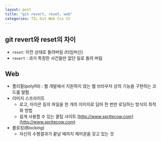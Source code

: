 ```yaml
---
layout: post
title: "git revert, reset, web"
categories: TIL Git Web Css CS
---
```


## git revert와 reset의 차이
- `reset`: 이전 상태로 돌려버림 (타임머신)
- `revert` : 과거 특정한 사건들만 없던 일로 돌려 버림

## Web
- 폴리필(polyfill) : 웹 개발에서 지원하지 않는 웹 브라우저 상의 기능을 구현하는 코드를 말함.
- 이미지 스프라이트
    - 로고, 아이콘 등의 파일을 한 개의 이미지로 담아 한 번만 로딩하는 방식의 최적화 방법
    - 쉽게 사용할 수 있는 꿀팁 사이트 [http://www.spritecow.com](http://www.spritecow.com)
- 블로킹(Blocking)
    - 자신의 수행결과가 끝날 때까지 제어권을 갖고 있는 것